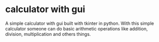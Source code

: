 # calculator with gui
A simple calculator with gui built with tkinter in python.
With this simple calculator someone can do basic arithmetic operations like addition, division, multiplication and others things.
